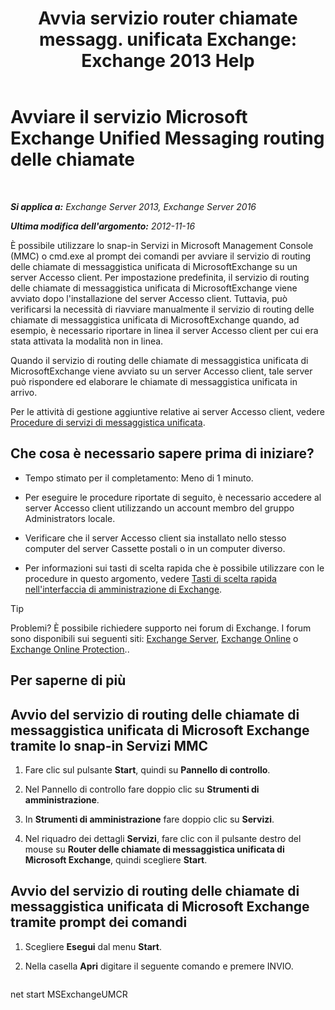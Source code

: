 ﻿---
title: 'Avvia servizio router chiamate messagg. unificata Exchange: Exchange 2013 Help'
TOCTitle: Avviare il servizio Microsoft Exchange Unified Messaging routing delle chiamate
ms:assetid: 8b7e1a4c-87b3-4477-a95f-6b41cf2d38f0
ms:mtpsurl: https://technet.microsoft.com/it-it/library/JJ673542(v=EXCHG.150)
ms:contentKeyID: 50555622
ms.date: 05/22/2018
mtps_version: v=EXCHG.150
ms.translationtype: MT
---

# Avviare il servizio Microsoft Exchange Unified Messaging routing delle chiamate

 

_**Si applica a:** Exchange Server 2013, Exchange Server 2016_

_**Ultima modifica dell'argomento:** 2012-11-16_

È possibile utilizzare lo snap-in Servizi in Microsoft Management Console (MMC) o cmd.exe al prompt dei comandi per avviare il servizio di routing delle chiamate di messaggistica unificata di MicrosoftExchange su un server Accesso client. Per impostazione predefinita, il servizio di routing delle chiamate di messaggistica unificata di MicrosoftExchange viene avviato dopo l'installazione del server Accesso client. Tuttavia, può verificarsi la necessità di riavviare manualmente il servizio di routing delle chiamate di messaggistica unificata di MicrosoftExchange quando, ad esempio, è necessario riportare in linea il server Accesso client per cui era stata attivata la modalità non in linea.

Quando il servizio di routing delle chiamate di messaggistica unificata di MicrosoftExchange viene avviato su un server Accesso client, tale server può rispondere ed elaborare le chiamate di messaggistica unificata in arrivo.

Per le attività di gestione aggiuntive relative ai server Accesso client, vedere [Procedure di servizi di messaggistica unificata](um-services-procedures-exchange-2013-help.md).

## Che cosa è necessario sapere prima di iniziare?

  - Tempo stimato per il completamento: Meno di 1 minuto.

  - Per eseguire le procedure riportate di seguito, è necessario accedere al server Accesso client utilizzando un account membro del gruppo Administrators locale.

  - Verificare che il server Accesso client sia installato nello stesso computer del server Cassette postali o in un computer diverso.

  - Per informazioni sui tasti di scelta rapida che è possibile utilizzare con le procedure in questo argomento, vedere [Tasti di scelta rapida nell'interfaccia di amministrazione di Exchange](keyboard-shortcuts-in-the-exchange-admin-center-exchange-online-protection-help.md).


> [!TIP]
> Problemi? È possibile richiedere supporto nei forum di Exchange. I forum sono disponibili sui seguenti siti: <A href="https://go.microsoft.com/fwlink/p/?linkid=60612">Exchange Server</A>, <A href="https://go.microsoft.com/fwlink/p/?linkid=267542">Exchange Online</A> o <A href="https://go.microsoft.com/fwlink/p/?linkid=285351">Exchange Online Protection</A>..



## Per saperne di più

## Avvio del servizio di routing delle chiamate di messaggistica unificata di Microsoft Exchange tramite lo snap-in Servizi MMC

1.  Fare clic sul pulsante **Start**, quindi su **Pannello di controllo**.

2.  Nel Pannello di controllo fare doppio clic su **Strumenti di amministrazione**.

3.  In **Strumenti di amministrazione** fare doppio clic su **Servizi**.

4.  Nel riquadro dei dettagli **Servizi**, fare clic con il pulsante destro del mouse su **Router delle chiamate di messaggistica unificata di Microsoft Exchange**, quindi scegliere **Start**.

## Avvio del servizio di routing delle chiamate di messaggistica unificata di Microsoft Exchange tramite prompt dei comandi

1.  Scegliere **Esegui** dal menu **Start**.

2.  Nella casella **Apri** digitare il seguente comando e premere INVIO.
    
    ```powershell
net start MSExchangeUMCR
```

